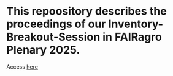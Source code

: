 # This repoository describes the proceedings of our Inventory-Breakout-Session in FAIRagro Plenary 2025.

Access [here](https://fairagro.github.io/plenary-2025-inventory-breakout-session/)

